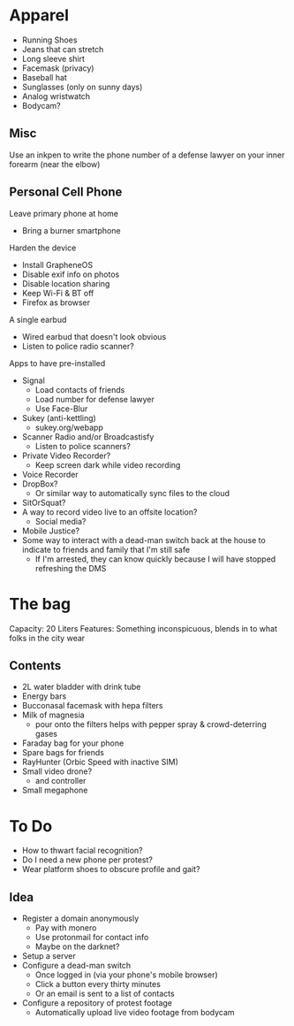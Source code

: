 # Apparel

* Running Shoes
* Jeans that can stretch
* Long sleeve shirt
* Facemask (privacy)
* Baseball hat
* Sunglasses (only on sunny days)
* Analog wristwatch
* Bodycam?

## Misc

Use an inkpen to write the phone number of a defense lawyer on your inner forearm (near the elbow)

## Personal Cell Phone

Leave primary phone at home
* Bring a burner smartphone

Harden the device
* Install GrapheneOS
* Disable exif info on photos
* Disable location sharing
* Keep Wi-Fi & BT off
* Firefox as browser

A single earbud
* Wired earbud that doesn't look obvious
* Listen to police radio scanner?

Apps to have pre-installed
* Signal
  * Load contacts of friends
  * Load number for defense lawyer
  * Use Face-Blur
* Sukey (anti-kettling)
  * sukey.org/webapp
* Scanner Radio and/or Broadcastisfy
  * Listen to police scanners?
* Private Video Recorder?
  * Keep screen dark while video recording
* Voice Recorder
* DropBox?
  * Or similar way to automatically sync files to the cloud
* SitOrSquat?
* A way to record video live to an offsite location?
  * Social media?
* Mobile Justice?
* Some way to interact with a dead-man switch back at the house to indicate to friends and family that I'm still safe
  * If I'm arrested, they can know quickly because I will have stopped refreshing the DMS


# The bag

Capacity: 20 Liters
Features: Something inconspicuous, blends in to what folks in the city wear

## Contents

* 2L water bladder with drink tube
* Energy bars
* Bucconasal facemask with hepa filters
* Milk of magnesia
  * pour onto the filters helps with pepper spray & crowd-deterring gases
* Faraday bag for your phone
* Spare bags for friends
* RayHunter (Orbic Speed with inactive SIM)
* Small video drone?
  * and controller
* Small megaphone


# To Do

* How to thwart facial recognition?
* Do I need a new phone per protest?
* Wear platform shoes to obscure profile and gait?

## Idea

* Register a domain anonymously
  * Pay with monero
  * Use protonmail for contact info
  * Maybe on the darknet?
* Setup a server
* Configure a dead-man switch
  * Once logged in (via your phone's mobile browser)
  * Click a button every thirty minutes
  * Or an email is sent to a list of contacts
* Configure a repository of protest footage
  * Automatically upload live video footage from bodycam



